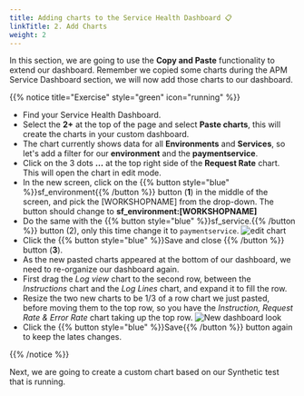 ```yaml
---
title: Adding charts to the Service Health Dashboard 📋
linkTitle: 2. Add Charts
weight: 2
---
```


In this section, we are going to use the **Copy and Paste** functionality to extend our dashboard. Remember we copied some charts during the APM Service Dashboard section, we will now add those charts to our dashboard.

{{% notice title="Exercise" style="green" icon="running" %}}

* Find your Service Health Dashboard.
* Select the **2+** at the top of the page and select **Paste charts**, this will create the charts in your custom dashboard.
* The chart currently shows data for all **Environments** and **Services**, so let's add a filter for our **environment** and the **paymentservice**.
* Click on the 3 dots **...** at the top right side of the **Request Rate** chart. This will open the chart in edit mode.
* In the new screen, click on the {{% button style="blue" %}}sf_environment{{% /button %}} button (**1**) in the middle of the screen, and pick the [WORKSHOPNAME] from the drop-down. The button should change to **sf_environment:[WORKSHOPNAME]**
* Do the same with the {{% button style="blue" %}}sf_service.{{% /button %}} button (2), only this time change it to `paymentservice`.
  ![edit chart](../images/edit-chart.png)
* Click the {{% button style="blue" %}}Save and close {{% /button %}} button (**3**).
* As the new pasted charts appeared at the bottom of our dashboard, we need to re-organize our dashboard again.
* First drag the *Log view* chart to the second row, between the *Instructions* chart and the *Log Lines* chart, and expand it to fill the row.
* Resize the two new charts to be 1/3 of a row chart we just pasted, before moving them to the top row, so you have the *Instruction, Request Rate & Error Rate* chart taking up the top row.
  ![New dashboard look](../images/copyandpastedcharts.png)
* Click the {{% button style="blue" %}}Save{{% /button %}} button again to keep the lates changes.

{{% /notice %}}

Next, we are going to create a custom chart based on our Synthetic test that is running.
